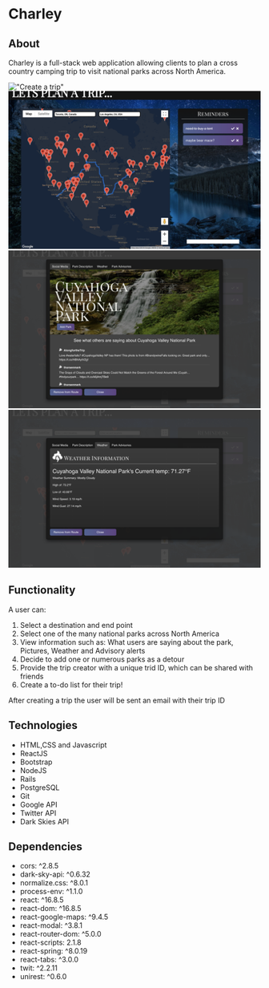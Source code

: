 # Charley

## About

Charley is a full-stack web application allowing clients to plan a cross country camping trip to visit national parks across North America. 

!["Create a trip"](https://github.com/ryaaanandrew/Charley/blob/master/client/public/images/Screen%20Shot%202019-04-23%20at%203.18.48%20PM.png?raw=true)
!["Main Page"](https://github.com/ryaaanandrew/Charley/blob/master/client/public/images/Screen%20Shot%202019-04-23%20at%203.24.14%20PM.png?raw=true)
!["Info Window"](https://github.com/ryaaanandrew/Charley/blob/master/client/public/images/Screen%20Shot%202019-04-23%20at%203.23.11%20PM.png?raw=true)
!["Weather"](https://github.com/ryaaanandrew/Charley/blob/master/client/public/images/Screen%20Shot%202019-04-23%20at%203.23.32%20PM.png?raw=true)

## Functionality
A user can:

1. Select a destination and end point
2. Select one of the many national parks across North America 
3. View information such as: What users are saying about the park, Pictures, Weather and Advisory alerts
4. Decide to add one or numerous parks as a detour
5. Provide the trip creator with a unique trid ID, which can be shared with friends
6. Create a to-do list for their trip!

After creating a trip the user will be sent an email with their trip ID

## Technologies
- HTML,CSS and Javascript
- ReactJS
- Bootstrap
- NodeJS
- Rails
- PostgreSQL
- Git
- Google API
- Twitter API
- Dark Skies API


## Dependencies

- cors: ^2.8.5
- dark-sky-api: ^0.6.32
- normalize.css: ^8.0.1
- process-env: ^1.1.0
- react: ^16.8.5
- react-dom: ^16.8.5
- react-google-maps: ^9.4.5
- react-modal: ^3.8.1
- react-router-dom: ^5.0.0
- react-scripts: 2.1.8
- react-spring: ^8.0.19
- react-tabs: ^3.0.0
- twit: ^2.2.11
- unirest: ^0.6.0
